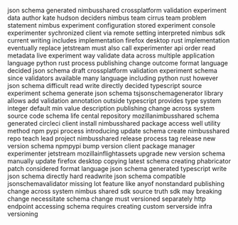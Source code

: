 json schema generated nimbusshared crossplatform validation experiment data author kate hudson deciders nimbus team cirrus team problem statement nimbus experiment configuration stored experiment console experimenter sychronized client via remote setting interpreted nimbus sdk current writing includes implementation firefox desktop rust implementation eventually replace jetstream must also call experimenter api order read metadata live experiment way validate data across multiple application language python rust process publishing change outcome format language decided json schema draft crossplatform validation experiment schema since validators available many language including python rust however json schema difficult read write directly decided typescript source experiment schema generate json schema tsjsonschemagenerator library allows add validation annotation outside typescript provides type system integer default min value description publishing change across system source code schema life cental repository mozillanimbusshared schema generated circleci client install nimbusshared package access well utility method npm pypi process introducing update schema create nimbusshared repo teach lead project nimbusshared release process tag release new version schema npmpypi bump version client package manager experimenter jetstream mozillainflightassets upgrade new version schema manually update firefox desktop copying latest schema creating phabricator patch considered format language json schema generated typescript write json schema directly hard readwrite json schema compatible jsonschemavalidator missing lot feature like anyof nonstandard publishing change across system nimbus shared sdk source truth sdk may breaking change necessitate schema change must versioned separately http endpoint accessing schema requires creating custom serverside infra versioning